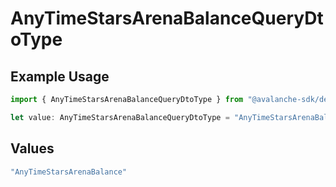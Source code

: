 # AnyTimeStarsArenaBalanceQueryDtoType

## Example Usage

```typescript
import { AnyTimeStarsArenaBalanceQueryDtoType } from "@avalanche-sdk/devtools/models/components";

let value: AnyTimeStarsArenaBalanceQueryDtoType = "AnyTimeStarsArenaBalance";
```

## Values

```typescript
"AnyTimeStarsArenaBalance"
```